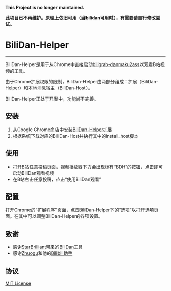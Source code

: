 **This Project is no longer maintained.**

**此项目已不再维护。原理上依旧可用（当bilidan可用时），有需要请自行修改尝试。**

# BiliDan-Helper
* * *

BiliDan-Helper是用于从Chrome中直接启动[biligrab-danmaku2ass][bilidan]以观看B站视频的工具。

由于Chrome扩展权限的限制，BiliDan-Helper由两部分组成：扩展（BiliDan-Helper）和本地消息宿主（BiliDan-Host）。

BiliDan-Helper正处于开发中，功能尚不完善。

## 安装
1. 从Google Chrome商店中安装[BiliDan-Helper扩展][bdh-ext]
2. 根据系统下载对应的BiliDan-Host并执行其中的install_host脚本

## 使用
* 打开B站任意投稿页面，视频播放器下方会出现标有“BDH”的按钮，点击即可启动BiliDan观看视频
* 在B站右击任意投稿，点击“使用BiliDan观看”

## 配置
打开Chrome的“扩展程序”页面，点击BiliDan-Helper下的“选项”以打开选项页面。在其中可以调整BiliDan-Helper的各项设置。

## 致谢
* 感谢[StarBrilliant][m13253]带来的[BiliDan][bilidan]工具
* 感谢[Zhuogu][zhuogu]和他的[Bilibili助手][bilihelper]

## 协议
[MIT License][mit]


[bilidan]: http://github.com/m13253/BiliDan
[bilihelper]:https://chrome.google.com/webstore/detail/kpbnombpnpcffllnianjibmpadjolanh
[bdh-ext]: https://chrome.google.com/webstore/detail/bilidan-helper/pfmilpmgppmdjkcbpiodncmnnnahejmf
[m13253]: http://github.com/m13253/
[zhuogu]: https://github.com/Zhuogu/
[mit]: http://www.opensource.org/licenses/mit-license.php

